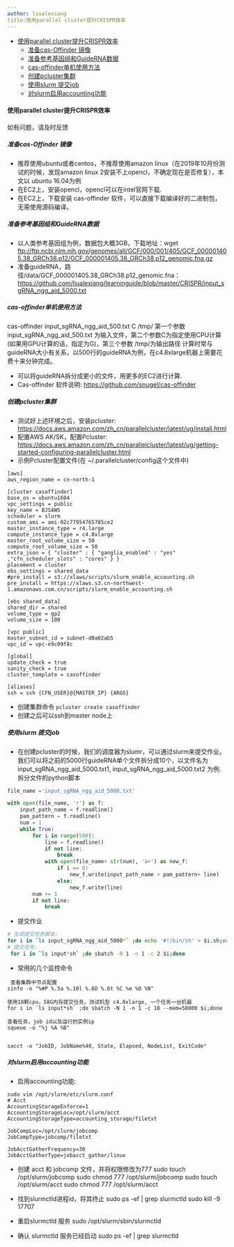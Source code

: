 ```yaml
---
author: liualexiang
title:使用parallel cluster提升CRISPR效率
---
```

- [使用parallel cluster提升CRISPR效率](#使用parallel-cluster提升crispr效率)
  - [准备cas-Offinder 镜像](#准备cas-offinder-镜像)
  - [准备参考基因组和GuideRNA数据](#准备参考基因组和guiderna数据)
  - [cas-offinder单机使用方法](#cas-offinder单机使用方法)
  - [创建pcluster集群](#创建pcluster集群)
  - [使用slurm 提交job](#使用slurm-提交job)
  - [对slurm启用accounting功能](#对slurm启用accounting功能)
#### 使用parallel cluster提升CRISPR效率
如有问题，请及时反馈

##### 准备cas-Offinder 镜像
* 推荐使用ubuntu或者centos，不推荐使用amazon linux（在2019年10月份测试的时候，发现amazon linux 2安装不上opencl，不确定现在是否修复），本文以 ubuntu 16.04为例
* 在EC2上，安装opencl，opencl可以在intel官网下载.
* 在EC2上，下载安装 cas-offinder 软件，可以直接下载编译好的二进制包，无需使用源码编译。
##### 准备参考基因组和GuideRNA数据
* 以人类参考基因组为例，数据包大概3GB，下载地址：wget ftp://ftp.ncbi.nlm.nih.gov/genomes/all/GCF/000/001/405/GCF_000001405.38_GRCh38.p12/GCF_000001405.38_GRCh38.p12_genomic.fna.gz
* 准备guideRNA，路径/data/GCF_000001405.38_GRCh38.p12_genomic.fna： https://github.com/liualexiang/learninguide/blob/master/CRISPR/input_sgRNA_ngg_aid_5000.txt

  
##### cas-offinder单机使用方法
cas-offinder input_sgRNA_ngg_aid_500.txt C /tmp/
第一个参数input_sgRNA_ngg_aid_500.txt 为输入文件，第二个参数C为指定使用CPU计算(如果用GPU计算的话，指定为G)，第三个参数 /tmp/为输出路径
计算时常与guideRNA大小有关系，以500行的guideRNA为例，在c4.8xlarge机器上需要花费十来分钟完成。

* 可以将guideRNA拆分成更小的文件，用更多的EC2进行计算.
* Cas-offinder 软件说明: https://github.com/snugel/cas-offinder


##### 创建pcluster集群
* 测试好上述环境之后，安装pcluster: https://docs.aws.amazon.com/zh_cn/parallelcluster/latest/ug/install.html
* 配置AWS AK/SK，配置Pcluster: https://docs.aws.amazon.com/zh_cn/parallelcluster/latest/ug/getting-started-configuring-parallelcluster.html
* 示例Pcluster配置文件(在 ~/.parallelcluster/config这个文件中)
```
[aws]
aws_region_name = cn-north-1

[cluster casoffinder]
base_os = ubuntu1604
vpc_settings = public
key_name = BJSAWS
scheduler = slurm
custom_ami = ami-02c77954765785ce2
master_instance_type = r4.large
compute_instance_type = c4.8xlarge
master_root_volume_size = 50
compute_root_volume_size = 50
extra_json = { "cluster" : { "ganglia_enabled" : "yes" ,"cfn_scheduler_slots" : "cores" } }
placement = cluster
ebs_settings = shared_data
#pre_install = s3://xlaws/scripts/slurm_enable_accounting.sh
pre_install = https://xlaws.s3.cn-northwest-1.amazonaws.com.cn/scripts/slurm_enable_accounting.sh

[ebs shared_data]
shared_dir = shared
volume_type = gp2
volume_size = 100

[vpc public]
master_subnet_id = subnet-d0a02ab5
vpc_id = vpc-e9c09f8c

[global]
update_check = true
sanity_check = true
cluster_template = casoffinder

[aliases]
ssh = ssh {CFN_USER}@{MASTER_IP} {ARGS}
```

* 创建集群命令 ``` pcluster create casoffinder ```
* 创建之后可以ssh到master node上

##### 使用slurm 提交job
* 在创建pcluster的时候，我们的调度器为slumr，可以通过slurm来提交作业。我们可以将之前的5000行guideRNA单个文件拆分成10个，以文件名为 input_sgRNA_ngg_aid_5000.txt1, input_sgRNA_ngg_aid_5000.txt2 为例.
拆分文件的python脚本
```python
file_name ='input_sgRNA_ngg_aid_5000.txt'

with open(file_name, 'r') as f:
    input_path_name = f.readline()
    pam_pattern = f.readline()
    num = 1
    while True:
        for i in range(500):
            line = f.readline()
            if not line:
                break
            with open(file_name+ str(num), 'a+') as new_f:
                if i == 0:
                    new_f.write(input_path_name + pam_pattern+ line)
                else:
                    new_f.write(line)
        num += 1
        if not line:
            break
```

* 提交作业
```bash
# 生成提交任务脚本:
for i in `ls input_sgRNA_ngg_aid_5000*` ;do echo '#!/bin/sh' > $i.sh;echo "cas-offinder $i C /data/output/$i.output" >> $i.sh;chmod +x $i.sh; done
# 提交任务:
 for i in `ls input*sh` ;do sbatch -N 1 -n 1 -c 2 $i;done
```

* 常用的几个监控命令
```
 查看集群中节点配置
sinfo -o "%#P %.5a %.10l %.6D %.6t %C %e %O %N"

使用18颗cpu，58G内存提交任务。测试机型 c4.8xlarge, 一个任务一台机器
for i in `ls input*sh` ;do sbatch -N 1 -n 1 -c 18 --mem=58000 $i;done

查看任务，job id以及运行的实例ip
squeue -o "%j %A %B"


sacct -o "JobID, JobName%40, State, Elapsed, NodeList, ExitCode"
```

##### 对slurm启用accounting功能

* 启用accounting功能: 
```
sudo vim /opt/slurm/etc/slurm.conf
# Acct
AccountingStorageEnforce=1
AccountingStorageLoc=/opt/slurm/acct
AccountingStorageType=accounting_storage/filetxt

JobCompLoc=/opt/slurm/jobcomp
JobCompType=jobcomp/filetxt

JobAcctGatherFrequency=30
JobAcctGatherType=jobacct_gather/linux
```

* 创建 acct 和 jobcomp 文件，并将权限修改为777 
sudo touch /opt/slurm/jobcomp
sudo chmod 777 /opt/slurm/jobcomp
sudo touch /opt/slurm/acct
sudo chmod 777 /opt/slurm/acct

* 找到slurmctld进程id，将其终止
sudo ps -ef | grep slurmctld
sudo kill -9 17707

* 重启slurmctld 服务
sudo /opt/slurm/sbin/slurmctld

* 确认 slurmctld 服务已经启动
sudo ps -ef | grep slurmctld